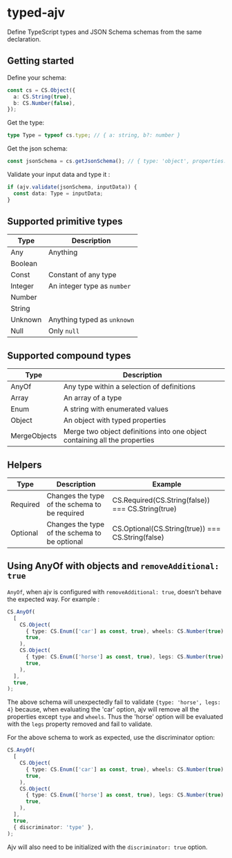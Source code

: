 # typed-ajv

Define TypeScript types and JSON Schema schemas from the same declaration.

## Getting started

Define your schema:

```typescript
const cs = CS.Object({
  a: CS.String(true),
  b: CS.Number(false),
});
```

Get the type:

```typescript
type Type = typeof cs.type; // { a: string, b?: number }
```

Get the json schema:

```typescript
const jsonSchema = cs.getJsonSchema(); // { type: 'object', properties: [...] }
```

Validate your input data and type it :

```typescript
if (ajv.validate(jsonSchema, inputData)) {
  const data: Type = inputData;
}
```

## Supported primitive types

| Type    | Description                 |
| ------- | --------------------------- |
| Any     | Anything                    |
| Boolean |
| Const   | Constant of any type        |
| Integer | An integer type as `number` |
| Number  |
| String  |
| Unknown | Anything typed as `unknown` |
| Null    | Only `null`                 |

## Supported compound types

| Type         | Description                                                                |
| ------------ | -------------------------------------------------------------------------- |
| AnyOf        | Any type within a selection of definitions                                 |
| Array        | An array of a type                                                         |
| Enum         | A string with enumerated values                                            |
| Object       | An object with typed properties                                            |
| MergeObjects | Merge two object definitions into one object containing all the properties |

## Helpers

| Type     | Description                                   | Example                                           |
| -------- | --------------------------------------------- | ------------------------------------------------- |
| Required | Changes the type of the schema to be required | CS.Required(CS.String(false)) === CS.String(true) |
| Optional | Changes the type of the schema to be optional | CS.Optional(CS.String(true)) === CS.String(false) |

## Using AnyOf with objects and `removeAdditional: true`

`AnyOf`, when ajv is configured with `removeAdditional: true`, doesn't behave the expected way. For example :

```ts
CS.AnyOf(
  [
    CS.Object(
      { type: CS.Enum(['car'] as const, true), wheels: CS.Number(true) },
      true,
    ),
    CS.Object(
      { type: CS.Enum(['horse'] as const, true), legs: CS.Number(true) },
      true,
    ),
  ],
  true,
);
```

The above schema will unexpectedly fail to validate `{type: 'horse', legs: 4}` because, when evaluating the 'car' option, ajv will remove all the properties except `type` and `wheels`. Thus the 'horse' option will be evaluated with the `legs` property removed and fail to validate.

For the above schema to work as expected, use the discriminator option:

```ts
CS.AnyOf(
  [
    CS.Object(
      { type: CS.Enum(['car'] as const, true), wheels: CS.Number(true) },
      true,
    ),
    CS.Object(
      { type: CS.Enum(['horse'] as const, true), legs: CS.Number(true) },
      true,
    ),
  ],
  true,
  { discriminator: 'type' },
);
```

Ajv will also need to be initialized with the `discriminator: true` option.
